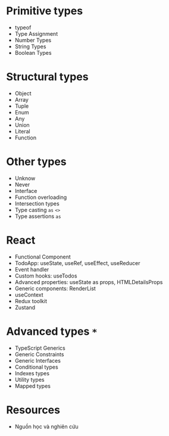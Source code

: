 # Primitive types

- typeof
- Type Assignment
- Number Types
- String Types
- Boolean Types

# Structural types

- Object
- Array
- Tuple
- Enum
- Any
- Union
- Literal
- Function

# Other types

- Unknow
- Never
- Interface
- Function overloading
- Intersection types
- Type casting `as` `<>`
- Type assertions `as`

# React

- Functional Component
- TodoApp: useState, useRef, useEffect, useReducer
- Event handler
- Custom hooks: useTodos
- Advanced properties: useState as props, HTMLDetailsProps
- Generic components: RenderList
- useContext
- Redux toolkit
- Zustand

# Advanced types `*`

- TypeScript Generics
- Generic Constraints
- Generic Interfaces
- Conditional types
- Indexes types
- Utility types
- Mapped types

# Resources

- Nguồn học và nghiên cứu
